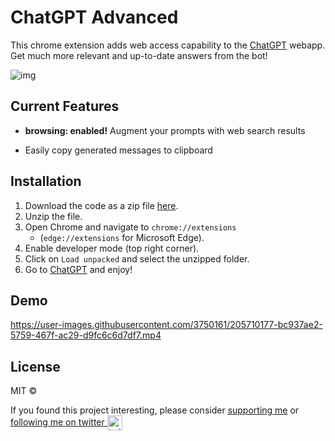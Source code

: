# ChatGPT Advanced

This chrome extension adds web access capability to the [ChatGPT](https://chat.openai.com/) webapp. Get much more relevant and up-to-date answers from the bot!

![img](https://user-images.githubusercontent.com/3750161/205716268-7b44d522-eef0-44af-b8ec-cf8943a97622.PNG)

## Current Features

- **browsing: enabled!** Augment your prompts with web search results


- Easily copy generated messages to clipboard


## Installation

1. Download the code as a zip file [here](https://github.com/qunash/chatgpt-advanced/archive/master.zip).
2. Unzip the file.
3. Open Chrome and navigate to `chrome://extensions`
    * (`edge://extensions` for Microsoft Edge).
4. Enable developer mode (top right corner).
5. Click on `Load unpacked` and select the unzipped folder.
6. Go to [ChatGPT](https://chat.openai.com/chat/) and enjoy!


## Demo

https://user-images.githubusercontent.com/3750161/205710177-bc937ae2-5759-467f-ac29-d9fc6c6d7df7.mp4

## License

MIT ©

If you found this project interesting, please consider [supporting me](https://www.buymeacoffee.com/anzorq) or <a href="https://twitter.com/hahahahohohe">following me on twitter <img src="https://storage.googleapis.com/saasify-assets/twitter-logo.svg" alt="twitter" height="24px" align="center"></a>
